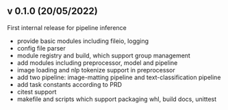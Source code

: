 ## v 0.1.0 (20/05/2022)

First internal release for pipeline inference

* provide basic modules including fileio, logging
* config file parser
* module registry and build, which support group management
* add modules including preprocessor, model and pipeline
* image loading and nlp tokenize support in preprocessor
* add two pipeline: image-matting pipeline and text-classification pipeline
* add task constants according to PRD
* citest support
* makefile and scripts which support packaging whl, build docs, unittest
